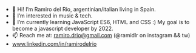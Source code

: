 - 👋 Hi! I’m Ramiro del Rio, argentinian/italian living in Spain.
- 👀 I’m interested in music & tech.
- 🌱 I’m currently learning JavaScript ES6, HTML and CSS :) My goal is to become a javascript developer by 2022. 
- 📫 Reach me at: ramiro.drio@gmail.com (@ramidlr on instagram && tw)
- www.linkedin.com/in/ramirodelrio
<!---
ramidlr/ramidlr is a ✨ special ✨ repository because its `README.md` (this file) appears on your GitHub profile.
You can click the Preview link to take a look at your changes.
--->
